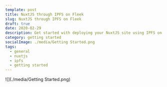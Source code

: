 ```yaml
---
template: post
title: NuxtJS through IPFS on Fleek
slug: NuxtJS through IPFS on Fleek
draft: true
date: 2020-02-29
description: Get started with deploying your NuxtJS site using IPFS on Fleek
category: getting started
socialImage: ./media/Getting Started.png 
tags:
  - general
  - nuxtjs
  - ipfs
  - getting started
---
```

![](./media/Getting Started.png)